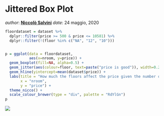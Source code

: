Jittered Box Plot
================

*author*: **[Niccolò Salvini](https://niccolosalvini.netlify.app/)**
*date*: 24 maggio, 2020

``` r
floordataset = dataset %>%
  dplyr::filter(price >= 500 & price <= 10581) %>%
  dplyr::filter(!(floor %in% c("NA", "12", "10"))) 


p = ggplot(data = floordataset,
           aes(x=nroom, y=price)) +
  geom_boxplot(fill=NA, alpha=0.5) +
  geom_jitter(aes(colour=floor, text=paste("price is good")), width=0.25, alpha=0.5) +
  geom_hline(yintercept=mean(dataset$price)) +
  labs(title = "How much the floors affect the price given the number of rooms",
       x = "nroom",
       y = "price") +
  theme_nicco() +
  scale_colour_brewer(type = "div", palette = "RdYlGn")
p
```

![](Rmdgen/imgOut/Jittered_Box_Plot-1.png)<!-- -->
